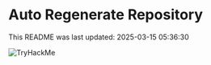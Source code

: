 # Auto Regenerate Repository

This README was last updated: 2025-03-15 05:36:30

 ![TryHackMe](https://tryhackme.com/badge/533634)